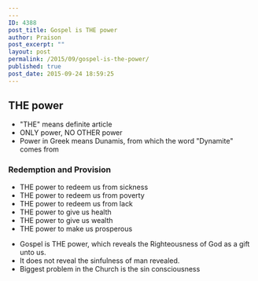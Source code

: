 ```yaml
---
---
ID: 4388
post_title: Gospel is THE power
author: Praison
post_excerpt: ""
layout: post
permalink: /2015/09/gospel-is-the-power/
published: true
post_date: 2015-09-24 18:59:25
---
```

<h2>THE power</h2>
<ul>
	<li>"THE" means definite article</li>
	<li>ONLY power, NO OTHER power</li>
	<li>Power in Greek means Dunamis, from which the word "Dynamite" comes from</li>
</ul>
<h3>Redemption and Provision</h3>
<ul>
	<li>THE power to redeem us from sickness</li>
	<li>THE power to redeem us from poverty</li>
	<li>THE power to redeem us from lack</li>
	<li>THE power to give us health</li>
	<li>THE power to give us wealth</li>
	<li>THE power to make us prosperous</li>
</ul>
<ul>
	<li>Gospel is THE power, which reveals the Righteousness of God as a gift unto us.</li>
	<li>It does not reveal the sinfulness of man revealed.</li>
	<li>Biggest problem in the Church is the sin consciousness</li>
</ul>